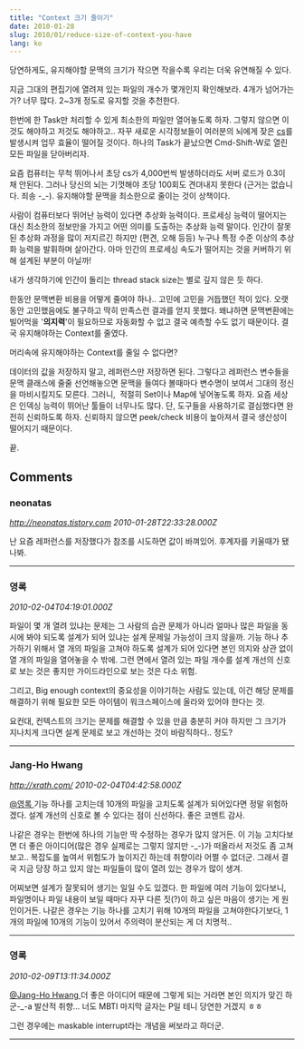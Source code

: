 ```yaml
---
title: "Context 크기 줄이기"
date: 2010-01-28
slug: 2010/01/reduce-size-of-context-you-have
lang: ko
---
```


당연하게도, 유지해야할 문맥의 크기가 작으면 작을수록 우리는 더욱 유연해질 수 있다.

지금 그대의 편집기에 열려져 있는 파일의 개수가 몇개인지 확인해보라. 4개가 넘어가는가? 너무 많다. 2~3개 정도로 유지할 것을 추천한다.

한번에 한 Task만 처리할 수 있게 최소한의 파일만 열어놓도록 하자. 그렇지 않으면 이것도 해야하고 저것도 해야하고.. 자꾸 새로운 시각정보들이 여러분의 뇌에게 잦은 [cs](http://en.wikipedia.org/wiki/Context_switch)를 발생시켜 업무 효율이 떨어질 것이다. 하나의 Task가 끝났으면 Cmd-Shift-W로 열린 모든 파일을 닫아버리자.

요즘 컴퓨터는 무척 뛰어나서 초당 cs가 4,000번씩 발생하더라도 서버 로드가 0.3이 채 안된다. 그러나 당신의 뇌는 기껏해야 초당 100회도 견뎌내지 못한다 (근거는 없습니다. 죄송 -_-). 유지해야할 문맥을 최소한으로 줄이는 것이 상책이다.

사람이 컴퓨터보다 뛰어난 능력이 있다면 추상화 능력이다. 프로세싱 능력이 떨어지는 대신 최소한의 정보만을 가지고 어떤 의미를 도출하는 추상화 능력 말이다. 인간이 잘못된 추상화 과정을 많이 저지르긴 하지만 (편견, 오해 등등) 누구나 특정 수준 이상의 추상화 능력을 발휘하며 살아간다. 아마 인간의 프로세싱 속도가 떨어지는 것을 커버하기 위해 설계된 부분이 아닐까!

내가 생각하기에 인간이 돌리는 thread stack size는 별로 깊지 않은 듯 하다.

한동안 문맥변환 비용을 어떻게 줄여야 하나.. 고민에 고민을 거듭했던 적이 있다. 오랫동안 고민했음에도 불구하고 딱히 만족스런 결과를 얻지 못했다. 왜냐하면 문맥변환에는 빌어먹을 '**의지력**'이 필요하므로 자동화할 수 없고 결국 예측할 수도 없기 때문이다. 결국 유지해야하는 Context를 줄였다.

머리속에 유지해야하는 Context를 줄일 수 없다면?

데이터의 값을 저장하지 말고, 레퍼런스만 저장하면 된다. 그렇다고 레퍼런스 변수들을 문맥 클래스에 줄줄 선언해놓으면 문맥을 들여다 볼때마다 변수명이 보여서 그대의 정신을 마비시킬지도 모른다. 그러니,  적절히 Set이나 Map에 넣어놓도록 하자. 요즘 세상은 인덱싱 능력이 뛰어난 툴들이 너무나도 많다. 단, 도구들을 사용하기로 결심했다면 완전히 신뢰하도록 하자. 신뢰하지 않으면 peek/check 비용이 높아져서 결국 생산성이 떨어지기 때문이다.

끝.

## Comments

### neonatas
*http://neonatas.tistory.com*
*2010-01-28T22:33:28.000Z*

난 요즘 레퍼런스를 저장했다가 참조를 시도하면 값이 바껴있어. 후계자를 키울때가 됐나봐.

---

### 영록
*2010-02-04T04:19:01.000Z*

파일이 몇 개 열려 있냐는 문제는 그 사람의 습관 문제가 아니라 얼마나 많은 파일을 동시에 봐야 되도록 설계가 되어 있냐는 설계 문제일 가능성이 크지 않을까. 기능 하나 추가하기 위해서 열 개의 파일을 고쳐야 하도록 설계가 되어 있다면 본인 의지와 상관 없이 열 개의 파일을 열어놓을 수 밖에. 그런 면에서 열려 있는 파일 개수를 설계 개선의 신호로 보는 것은 좋지만 가이드라인으로 보는 것은 다소 위험.

그리고, Big enough context의 중요성을 이야기하는 사람도 있는데, 이건 해당 문제를 해결하기 위해 필요한 모든 아이템이 워크스페이스에 올라와 있어야 한다는 것.

요컨대, 컨텍스트의 크기는 문제를 해결할 수 있을 만큼 충분히 커야 하지만 그 크기가 지나치게 크다면 설계 문제로 보고 개선하는 것이 바람직하다.. 정도?

---

### Jang-Ho Hwang
*http://xrath.com/*
*2010-02-04T04:42:58.000Z*

[@영록 ](#comment-3809) 
기능 하나를 고치는데 10개의 파일을 고치도록 설계가 되어있다면 정말 위험하겠다. 설계 개선의 신호로 볼 수 있다는 점이 신선하다. 좋은 코멘트 감사.  

나같은 경우는 한번에 하나의 기능만 딱 수정하는 경우가 많지 않거든. 이 기능 고치다보면 더 좋은 아이디어(많은 경우 실제로는 그렇지 않지만 -_-)가 떠올라서 저것도 좀 고쳐보고.. 복잡도를 높여서 위험도가 높이지긴 하는데 취향이라 어쩔 수 없더군. 그래서 결국 지금 당장 하고 있지 않는 파일들이 많이 열려 있는 경우가 많이 생겨. 

어찌보면 설계가 잘못되어 생기는 일일 수도 있겠다. 한 파일에 여러 기능이 있다보니, 파일명이나 파일 내용이 보일 때마다 자꾸 다른 짓(?)이 하고 싶은 마음이 생기는 게 원인이거든. 나같은 경우는 기능 하나를 고치기 위해 10개의 파일을 고쳐야한다기보다, 1개의 파일에 10개의 기능이 있어서 주의력이 분산되는 게 더 치명적..

---

### 영록
*2010-02-09T13:11:34.000Z*

[@Jang-Ho Hwang ](#comment-3811) 더 좋은 아이디어 때문에 그렇게 되는 거라면 본인 의지가 맞긴 하군-_-a 발산적 취향... 너도 MBTI 마지막 글자는 P일 테니 당연한 거겠지 ㅎㅎ

그런 경우에는 maskable interrupt라는 개념을 써보라고 하더군.

---

